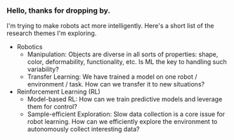### Hello, thanks for dropping by.
I'm trying to make robots act more intelligently. Here's a short list of the research themes I'm exploring.

- Robotics
  - Manipulation: Objects are diverse in all sorts of properties: shape, color, deformability, functionality, etc. Is ML the key to handling such variability?
  - Transfer Learning: We have trained a model on one robot / environment / task. How can we transfer it to new situations?
- Reinforcement Learning (RL)
  - Model-based RL: How can we train predictive models and leverage them for control?
  - Sample-efficient Exploration: Slow data collection is a core issue for robot learning. How can we efficiently explore the environment to autonomously collect interesting data?
